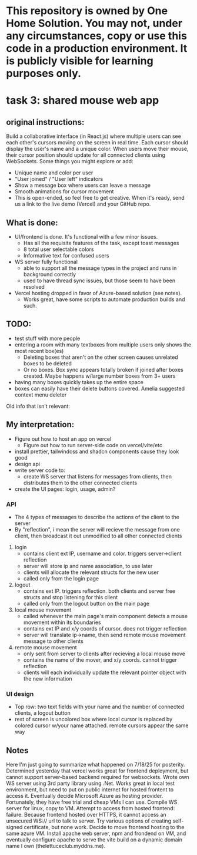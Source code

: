 # This repository is owned by One Home Solution. You may not, under any circumstances, copy or use this code in a production environment. It is publicly visible for learning purposes only.
# task 3: shared mouse web app

## original instructions:
Build a collaborative interface (in React.js) where multiple users can see each other's cursors moving on the screen in real time.
Each cursor should display the user's name and a unique color.
When users move their mouse, their cursor position should update for all connected clients using WebSockets.
Some things you might explore or add:
- Unique name and color per user
- "User joined" / "User left" indicators
- Show a message box where users can leave a message
- Smooth animations for cursor movement
- This is open-ended, so feel free to get creative. When it's ready, send us a link to the live demo (Vercel) and your GitHub repo.

## What is done:
- UI/frontend is done. It's functional with a few minor issues.
	- Has all the requisite features of the task, except toast messages
	- 8 total user selectable colors
	- Informative text for confused users
- WS server fully functional
	- able to support all the message types in the project and runs in background correctly
	- used to have thread sync issues, but those seem to have been resolved
- Vercel hosting dropped in favor of Azure-based solution (see notes).
	- Works great, have some scripts to automate production builds and such.

## TODO:
- test stuff with more people
- entering a room with many textboxes from multiple users only shows the most recent box(es)
	- Deleting boxes that aren't on the other screen causes unrelated boxes to be deleted
	- Or no boxes. Box sync appears totally broken if joined after boxes created. Maybe happens w/large number boxes from 3+ users
- having many boxes quickly takes up the entire space
- boxes can easily have their delete buttons covered. Amelia suggested context menu deleter


Old info that isn't relevant:


## My interpretation:
- Figure out how to host an app on vercel
  - Figure out how to run server-side code on vercel/vite/etc
- install prettier, tailwindcss and shadcn components cause they look good
- design api
- write server code to:
  - create WS server that listens for messages from clients, then distributes them to the other connected clients
- create the UI pages: login, usage, admin?


### API
- The 4 types of messages to describe the actions of the client to the server
- By "reflection", i mean the server will recieve the message from one client, then broadcast it out unmodified to all other connected clients
1. login
   - contains client ext IP, username and color. triggers server->client reflection
   - server will store ip and name association, to use later
   - clients will allocate the relevant structs for the new user
   - called only from the login page
2. logout
   - contains ext IP. triggers reflection. both clients and server free structs and stop listening for this client
   - called only from the logout button on the main page
3. local mouse movement
   - called whenever the main page's main component detects a mouse movement within its boundaries
   - contains ext IP and x/y coords of cursor. does not trigger reflection
   - server will translate ip->name, then send remote mouse movement message to other clients
4. remote mouse movement
   - only sent from server to clients after recieving a local mouse move
   - contains the name of the mover, and x/y coords. cannot trigger reflection
   - clients will each individually update the relevant pointer object with the new information


### UI design
- Top row: two text fields with your name and the number of connected clients, a logout button
- rest of screen is uncolored box where local cursor is replaced by colored cursor w/your name attached. remote cursors appear the same way

## Notes
Here I'm just going to summarize what happened on 7/18/25 for posterity.
Determined yesterday that vercel works great for frontend deployment, but cannot support server-based backend required for websockets.
Wrote own WS server using 3rd party library using .Net. Works great in local test environment, but need to put on public internet for hosted frontent to access it.
Eventually decide Microsoft Azure as hosting provider. Fortunately, they have free trial and cheap VMs I can use. Compile WS server for linux, copy to VM.
Attempt to access from hosted frontend: failure. Because frontend hosted over HTTPS, it cannot access an unsecured WS:// url to talk to server.
Try various options of creating self-signed certificate, but none work. Decide to move frontend hosting to the same azure VM.
Install apache web server, npm and frondend on VM, and eventually configure apache to serve the vite build on a dynamic domain name I own (thelettuceclub.myddns.me).
